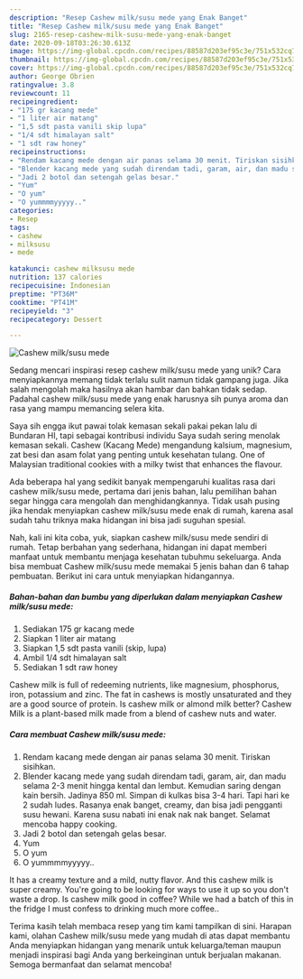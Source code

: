 ```yaml
---
description: "Resep Cashew milk/susu mede yang Enak Banget"
title: "Resep Cashew milk/susu mede yang Enak Banget"
slug: 2165-resep-cashew-milk-susu-mede-yang-enak-banget
date: 2020-09-18T03:26:30.613Z
image: https://img-global.cpcdn.com/recipes/88587d203ef95c3e/751x532cq70/cashew-milksusu-mede-foto-resep-utama.jpg
thumbnail: https://img-global.cpcdn.com/recipes/88587d203ef95c3e/751x532cq70/cashew-milksusu-mede-foto-resep-utama.jpg
cover: https://img-global.cpcdn.com/recipes/88587d203ef95c3e/751x532cq70/cashew-milksusu-mede-foto-resep-utama.jpg
author: George Obrien
ratingvalue: 3.8
reviewcount: 11
recipeingredient:
- "175 gr kacang mede"
- "1 liter air matang"
- "1,5 sdt pasta vanili skip lupa"
- "1/4 sdt himalayan salt"
- "1 sdt raw honey"
recipeinstructions:
- "Rendam kacang mede dengan air panas selama 30 menit. Tiriskan sisihkan."
- "Blender kacang mede yang sudah direndam tadi, garam, air, dan madu selama 2-3 menit hingga kental dan lembut. Kemudian saring dengan kain bersih. Jadinya 850 ml. Simpan di kulkas bisa 3-4 hari. Tapi hari ke 2 sudah ludes. Rasanya enak banget, creamy, dan bisa jadi pengganti susu hewani. Karena susu nabati ini enak nak nak banget. Selamat mencoba happy cooking."
- "Jadi 2 botol dan setengah gelas besar."
- "Yum"
- "O yum"
- "O yummmmyyyyy.."
categories:
- Resep
tags:
- cashew
- milksusu
- mede

katakunci: cashew milksusu mede 
nutrition: 137 calories
recipecuisine: Indonesian
preptime: "PT36M"
cooktime: "PT41M"
recipeyield: "3"
recipecategory: Dessert

---
```



![Cashew milk/susu mede](https://img-global.cpcdn.com/recipes/88587d203ef95c3e/751x532cq70/cashew-milksusu-mede-foto-resep-utama.jpg)

Sedang mencari inspirasi resep cashew milk/susu mede yang unik? Cara menyiapkannya memang tidak terlalu sulit namun tidak gampang juga. Jika salah mengolah maka hasilnya akan hambar dan bahkan tidak sedap. Padahal cashew milk/susu mede yang enak harusnya sih punya aroma dan rasa yang mampu memancing selera kita.

Saya sih engga ikut pawai tolak kemasan sekali pakai pekan lalu di Bundaran HI, tapi sebagai kontribusi individu Saya sudah sering menolak kemasan sekali. Cashew (Kacang Mede) mengandung kalsium, magnesium, zat besi dan asam folat yang penting untuk kesehatan tulang. One of Malaysian traditional cookies with a milky twist that enhances the flavour.

Ada beberapa hal yang sedikit banyak mempengaruhi kualitas rasa dari cashew milk/susu mede, pertama dari jenis bahan, lalu pemilihan bahan segar hingga cara mengolah dan menghidangkannya. Tidak usah pusing jika hendak menyiapkan cashew milk/susu mede enak di rumah, karena asal sudah tahu triknya maka hidangan ini bisa jadi suguhan spesial.


Nah, kali ini kita coba, yuk, siapkan cashew milk/susu mede sendiri di rumah. Tetap berbahan yang sederhana, hidangan ini dapat memberi manfaat untuk membantu menjaga kesehatan tubuhmu sekeluarga. Anda bisa membuat Cashew milk/susu mede memakai 5 jenis bahan dan 6 tahap pembuatan. Berikut ini cara untuk menyiapkan hidangannya.

<!--inarticleads1-->

##### Bahan-bahan dan bumbu yang diperlukan dalam menyiapkan Cashew milk/susu mede:

1. Sediakan 175 gr kacang mede
1. Siapkan 1 liter air matang
1. Siapkan 1,5 sdt pasta vanili (skip, lupa)
1. Ambil 1/4 sdt himalayan salt
1. Sediakan 1 sdt raw honey


Cashew milk is full of redeeming nutrients, like magnesium, phosphorus, iron, potassium and zinc. The fat in cashews is mostly unsaturated and they are a good source of protein. Is cashew milk or almond milk better? Cashew Milk is a plant-based milk made from a blend of cashew nuts and water. 

<!--inarticleads2-->

##### Cara membuat Cashew milk/susu mede:

1. Rendam kacang mede dengan air panas selama 30 menit. Tiriskan sisihkan.
1. Blender kacang mede yang sudah direndam tadi, garam, air, dan madu selama 2-3 menit hingga kental dan lembut. Kemudian saring dengan kain bersih. Jadinya 850 ml. Simpan di kulkas bisa 3-4 hari. Tapi hari ke 2 sudah ludes. Rasanya enak banget, creamy, dan bisa jadi pengganti susu hewani. Karena susu nabati ini enak nak nak banget. Selamat mencoba happy cooking.
1. Jadi 2 botol dan setengah gelas besar.
1. Yum
1. O yum
1. O yummmmyyyyy..


It has a creamy texture and a mild, nutty flavor. And this cashew milk is super creamy. You&#39;re going to be looking for ways to use it up so you don&#39;t waste a drop. Is cashew milk good in coffee? While we had a batch of this in the fridge I must confess to drinking much more coffee.. 

Terima kasih telah membaca resep yang tim kami tampilkan di sini. Harapan kami, olahan Cashew milk/susu mede yang mudah di atas dapat membantu Anda menyiapkan hidangan yang menarik untuk keluarga/teman maupun menjadi inspirasi bagi Anda yang berkeinginan untuk berjualan makanan. Semoga bermanfaat dan selamat mencoba!
